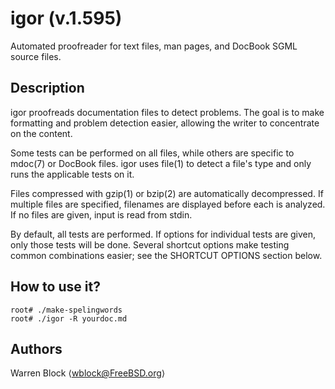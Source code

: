 # igor (v.1.595)
Automated proofreader for text files, man pages, and DocBook SGML
source files.

## Description
igor proofreads documentation files to detect problems.  The goal is to
make formatting and problem detection easier, allowing the writer to
concentrate on the content.

Some tests can be performed on all files, while others are specific to
mdoc(7) or DocBook files.  igor uses file(1) to detect a file's type and
only runs the applicable tests on it.

Files compressed with gzip(1) or bzip(2) are automatically decompressed.
If multiple files are specified, filenames are displayed before each is
analyzed.  If no files are given, input is read from stdin.

By default, all tests are performed.  If options for individual tests are
given, only those tests will be done.  Several shortcut options make
testing common combinations easier; see the SHORTCUT OPTIONS section
below.

## How to use it?
```
root# ./make-spelingwords
root# ./igor -R yourdoc.md
```

## Authors
Warren Block ⟨wblock@FreeBSD.org⟩
